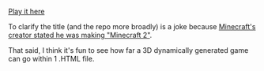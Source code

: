 [Play it here](https://rohanadwankar.github.io/Minecraft-2/)

To clarify the title (and the repo more broadly) is a joke because [Minecraft's creator stated he was making "Minecraft 2"](https://x.com/notch/status/1875230756437479658). 

That said, I think it's fun to see how far a 3D dynamically generated game can go within 1 .HTML file.

